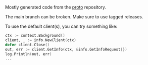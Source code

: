 Mostly generated code from the [proto](https://github.com/unioneplatform/proto) repository.

The main branch can be broken. Make sure to use tagged releases.

To use the default client(s), you can try something like:

```go
ctx := context.Background()
client, _ := info.NewClient(ctx)
defer client.Close()
out, err := client.GetInfo(ctx, &info.GetInfoRequest{})
log.Println(out, err)
...
```
